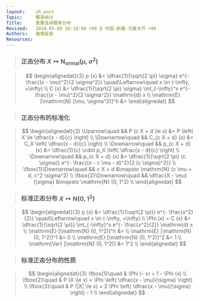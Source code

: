 ```yaml
---
layout:    zh_post
Topic:     概率统计
Title:     重要连续概率分布
Revised:   2018-05-08 16:18:00 +08 @ 中国-新疆-乌鲁木齐 +06
Authors:   璀璨星辰
Resources:
---
```


> ### 正态分布 $X \mapsto \mathrm{N_{ormal}} (\mu, \sigma^2)$

> $$
> \begin{alignedat}{3}
> p (x) &= \dfrac{1}{\sqrt{2 \pi} \sigma} e^{- \frac{(x - \mu)^2}{2 \sigma^2}} \quad\Leftarrow\quad x \in (-\infty, +\infty) \\
> C (x) &= \dfrac{1}{\sqrt{2 \pi} \sigma} \int_{-\infty}^x e^{- \frac{(x - \mu)^2}{2 \sigma^2}} \mathrm{d} x \\
> \mathrm{E} [\mathrm{N} (\mu, \sigma^2)]^h &= 
> \end{alignedat}
> $$
>

> ### 正态分布的标准化

> $$
> \begin{alignedat}{3}
>         \Uparrow\quad   &&       P (c X + d \le x) &= P \left( X \le \dfrac{x - d}{c} \right) \\
>         \Downarrow\quad &&         C_{c X + d} (x) &= C_X \left( \dfrac{x - d}{c} \right) \\
>         \Downarrow\quad &&         p_{c X + d} (x) &= \dfrac{1}{c} \cdot p_X \left( \dfrac{x - d}{c} \right) \\
>         \Downarrow\quad &&         p_{c X + d} (x) &= \dfrac{1}{\sqrt{2 \pi} (c \sigma)} e^{- \frac{(x - c \mu - d)^2}{2 (c \sigma)^2}} \\
> \fbox{1}\Downarrow\quad &&                 c X + d &\mapsto \mathrm{N} (c \mu + d, c^2 \sigma^2) \\
> \fbox{2}\Downarrow\quad && \dfrac{X - \mu}{\sigma} &\mapsto \mathrm{N} (0, 1^2) \\
> \end{alignedat}
> $$
>

> ### 标准正态分布 $X \mapsto \mathrm{N} (0, 1^2)$

> $$
> \begin{alignedat}{3}
>            p (x) &= \dfrac{1}{\sqrt{2 \pi}} e^{- \frac{x^2}{2}} \quad\Leftarrow\quad x \in (-\infty, +\infty) \\
> \Phi (x) = C (x) &= \dfrac{1}{\sqrt{2 \pi}} \int_{-\infty}^x e^{- \frac{x^2}{2}} \mathrm{d} x \\
> \mathrm{E} [\mathrm{N} (0, 1^2)]^h &= \\
> \mathrm{E} [\mathrm{N} (0, 1^2)]^1 &= 0 \\
> \mathrm{E} [\mathrm{N} (0, 1^2)]^2 &= 1 \\
> \mathrm{Var} [\mathrm{N} (0, 1^2)] &= 1^2 \\
> \end{alignedat}
> $$
>

> ### 标准正态分布的性质

> $$
> \begin{alignedat}{3}
> \fbox{1}\quad & \Phi (- x) = 1 - \Phi (x) \\
> \fbox{2}\quad & P (X \le x) = \Phi \left( \dfrac{x - \mu}{\sigma} \right) \\
> \fbox{3}\quad & P (|X| \le x) = 2 \Phi \left( \dfrac{x - \mu}{\sigma} \right)  - 1 \\
> \end{alignedat}
> $$
>

> ### 